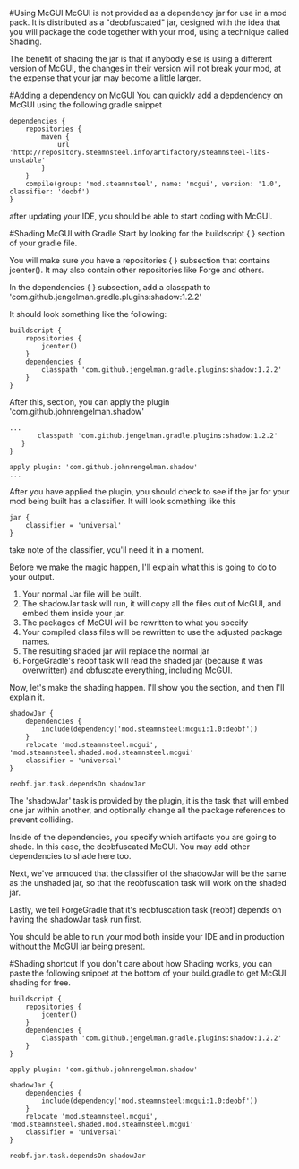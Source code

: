 #Using McGUI
McGUI is not provided as a dependency jar for use in a mod pack. It is distributed as a "deobfuscated" jar, designed with the idea that you will package the code together with your mod, using a technique called Shading. 

The benefit of shading the jar is that if anybody else is using a different version of McGUI, the changes in their version will not break your mod, at the expense that your jar may become a little larger.

#Adding a dependency on McGUI
You can quickly add a depdendency on McGUI using the following gradle snippet

```
dependencies {
    repositories {
        maven {
            url 'http://repository.steamnsteel.info/artifactory/steamnsteel-libs-unstable'
        }
    }
    compile(group: 'mod.steamnsteel', name: 'mcgui', version: '1.0', classifier: 'deobf')
}
```

after updating your IDE, you should be able to start coding with McGUI.

#Shading McGUI with Gradle
Start by looking for the buildscript { } section of your gradle file.

You will make sure you have a repositories { } subsection that contains jcenter(). It may also contain other repositories like Forge and others.

In the dependencies { } subsection, add a classpath to 'com.github.jengelman.gradle.plugins:shadow:1.2.2'

It should look something like the following:

```
buildscript {
    repositories {
        jcenter()
    }
    dependencies {
        classpath 'com.github.jengelman.gradle.plugins:shadow:1.2.2'
    }
}
```
 
 After this, section, you can apply the plugin 'com.github.johnrengelman.shadow'
 
 ```
...
        classpath 'com.github.jengelman.gradle.plugins:shadow:1.2.2'
    }
}

apply plugin: 'com.github.johnrengelman.shadow'
...
```

After you have applied the plugin, you should check to see if the jar for your mod being built has a classifier.
It will look something like this

```
jar {
    classifier = 'universal'
}
```

take note of the classifier, you'll need it in a moment.

Before we make the magic happen, I'll explain what this is going to do to your output.

1. Your normal Jar file will be built.
2. The shadowJar task will run, it will copy all the files out of McGUI, and embed them inside your jar.
3. The packages of McGUI will be rewritten to what you specify
4. Your compiled class files will be rewritten to use the adjusted package names.
5. The resulting shaded jar will replace the normal jar
6. ForgeGradle's reobf task will read the shaded jar (because it was overwritten) and obfuscate everything, including McGUI.

Now, let's make the shading happen. I'll show you the section, and then I'll explain it.

```
shadowJar {
    dependencies {
        include(dependency('mod.steamnsteel:mcgui:1.0:deobf'))
    }
    relocate 'mod.steamnsteel.mcgui', 'mod.steamnsteel.shaded.mod.steamnsteel.mcgui'
    classifier = 'universal'
}

reobf.jar.task.dependsOn shadowJar
```

The 'shadowJar' task is provided by the plugin, it is the task that will embed one jar within another, and optionally change all the package references to prevent colliding.

Inside of the dependencies, you specify which artifacts you are going to shade. In this case, the deobfuscated McGUI. You may add other dependencies to shade here too.

Next, we've annouced that the classifier of the shadowJar will be the same as the unshaded jar, so that the reobfuscation task will work on the shaded jar.

Lastly, we tell ForgeGradle that it's reobfuscation task (reobf) depends on having the shadowJar task run first.

You should be able to run your mod both inside your IDE and in production without the McGUI jar being present.

#Shading shortcut
If you don't care about how Shading works, you can paste the following snippet at the bottom of your build.gradle to get McGUI shading for free.
```
buildscript {
    repositories {
        jcenter()
    }
    dependencies {
        classpath 'com.github.jengelman.gradle.plugins:shadow:1.2.2'
    }
}

apply plugin: 'com.github.johnrengelman.shadow'

shadowJar {
    dependencies {
        include(dependency('mod.steamnsteel:mcgui:1.0:deobf'))
    }
    relocate 'mod.steamnsteel.mcgui', 'mod.steamnsteel.shaded.mod.steamnsteel.mcgui'
    classifier = 'universal'
}

reobf.jar.task.dependsOn shadowJar
```

